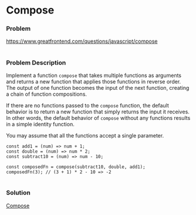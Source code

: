 # Compose

### Problem

https://www.greatfrontend.com/questions/javascript/compose

#

### Problem Description

Implement a function `compose` that takes multiple functions as arguments and returns a new function that applies those functions in reverse order. The output of one function becomes the input of the next function, creating a chain of function compositions.

If there are no functions passed to the `compose` function, the default behavior is to return a new function that simply returns the input it receives. In other words, the default behavior of `compose` without any functions results in a simple identity function.

You may assume that all the functions accept a single parameter.


```
const add1 = (num) => num + 1;
const double = (num) => num * 2;
const subtract10 = (num) => num - 10;

const composedFn = compose(subtract10, double, add1);
composedFn(3); // (3 + 1) * 2 - 10 => -2

```


#

### Solution

[Compose](./compose/compose.js)
